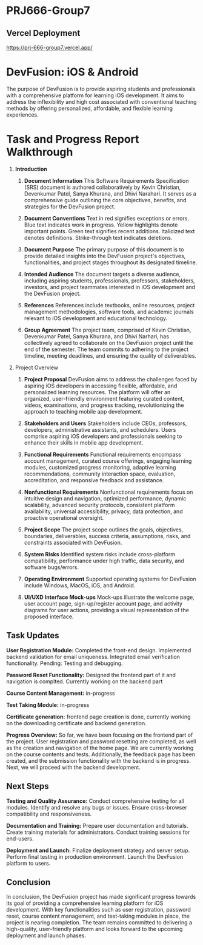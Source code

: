 # PRJ666-Group7

## Vercel Deployment

https://prj-666-group7.vercel.app/

# DevFusion: iOS & Android

The purpose of DevFusion is to provide aspiring students and professionals with a comprehensive platform for learning iOS development. It aims to address the inflexibility and high cost associated with conventional teaching methods by offering personalized, affordable, and flexible learning experiences.

# Task and Progress Report Walkthrough

1. **Introduction**

   1. **Document Information**
      This Software Requirements Specification (SRS) document is authored collaboratively by Kevin Christian, Devenkumar Patel, Sanya Khurana, and Dhivi Narahari. It serves as a comprehensive guide outlining the core objectives, benefits, and strategies for the DevFusion project.

   2. **Document Conventions**
      Text in red signifies exceptions or errors. Blue text indicates work in progress. Yellow highlights denote important points. Green text signifies recent additions. Italicized text denotes definitions. Strike-through text indicates deletions.

   3. **Document Purpose**
      The primary purpose of this document is to provide detailed insights into the DevFusion project's objectives, functionalities, and project stages throughout its designated timeline.

   4. **Intended Audience**
      The document targets a diverse audience, including aspiring students, professionals, professors, stakeholders, investors, and project teammates interested in iOS development and the DevFusion project.

   5. **References**
      References include textbooks, online resources, project management methodologies, software tools, and academic journals relevant to iOS development and educational technology.

   6. **Group Agreement**
      The project team, comprised of Kevin Christian, Devenkumar Patel, Sanya Khurana, and Dhivi Narhari, has collectively agreed to collaborate on the DevFusion project until the end of the semester. The team commits to adhering to the project timeline, meeting deadlines, and ensuring the quality of deliverables.

2. Project Overview

   1. **Project Proposal**
      DevFusion aims to address the challenges faced by aspiring iOS developers in accessing flexible, affordable, and personalized learning resources. The platform will offer an organized, user-friendly environment featuring curated content, videos, examinations, and progress tracking, revolutionizing the approach to teaching mobile app development.

   2. **Stakeholders and Users**
      Stakeholders include CEOs, professors, developers, administrative assistants, and schedulers. Users comprise aspiring iOS developers and professionals seeking to enhance their skills in mobile app development.

   3. **Functional Requirements**
      Functional requirements encompass account management, curated course offerings, engaging learning modules, customized progress monitoring, adaptive learning recommendations, community interaction space, evaluation, accreditation, and responsive feedback and assistance.

   4. **Nonfunctional Requirements**
      Nonfunctional requirements focus on intuitive design and navigation, optimized performance, dynamic scalability, advanced security protocols, consistent platform availability, universal accessibility, privacy, data protection, and proactive operational oversight.

   5. **Project Scope**
      The project scope outlines the goals, objectives, boundaries, deliverables, success criteria, assumptions, risks, and constraints associated with DevFusion.

   6. **System Risks**
      Identified system risks include cross-platform compatibility, performance under high traffic, data security, and software bugs/errors.

   7. **Operating Environment**
      Supported operating systems for DevFusion include Windows, MacOS, iOS, and Android.

   8. **UI/UXD Interface Mock-ups**
      Mock-ups illustrate the welcome page, user account page, sign-up/register account page, and activity diagrams for user actions, providing a visual representation of the proposed interface.


## Task Updates

**User Registration Module:**
Completed the front-end design.
Implemented backend validation for email uniqueness.
Integrated email verification functionality.
Pending: Testing and debugging.

**Password Reset Functionality:**
Designed the frontend part of it and navigation is complted. Currently working on the backend part

**Course Content Management:**
in-progress

**Test Taking Module:**
in-progress

**Certificate generation:**
frontend page creation is done, currently working on the downloading certificate and backend generation.

**Progress Overview:**
So far, we have been focusing on the frontend part of the project. User registration and password resetting are completed, as well as the creation and navigation of the home page. We are currently working on the course contents and tests. Additionally, the feedback page has been created, and the submission functionality with the backend is in progress. Next, we will proceed with the backend development.

## Next Steps

**Testing and Quality Assurance:**
Conduct comprehensive testing for all modules.
Identify and resolve any bugs or issues.
Ensure cross-browser compatibility and responsiveness.

**Documentation and Training:**
Prepare user documentation and tutorials.
Create training materials for administrators.
Conduct training sessions for end-users.

**Deployment and Launch:**
Finalize deployment strategy and server setup.
Perform final testing in production environment.
Launch the DevFusion platform to users.

## Conclusion

In conclusion, the DevFusion project has made significant progress towards its goal of providing a comprehensive learning platform for iOS development. With key functionalities such as user registration, password reset, course content management, and test-taking modules in place, the project is nearing completion. The team remains committed to delivering a high-quality, user-friendly platform and looks forward to the upcoming deployment and launch phases.
